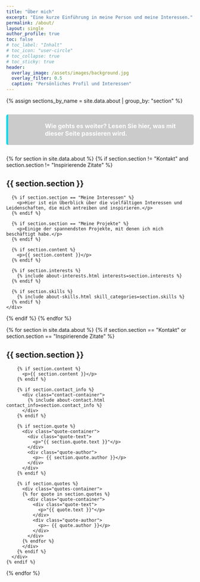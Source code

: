 ```yaml
---
title: "Über mich"
excerpt: "Eine kurze Einführung in meine Person und meine Interessen."
permalink: /about/
layout: single
author_profile: true
toc: false
# toc_label: "Inhalt"
# toc_icon: "user-circle"
# toc_collapse: true
# toc_sticky: true
header:
  overlay_image: /assets/images/background.jpg
  overlay_filter: 0.5
  caption: "Persönliches Profil und Interessen"
---
```


<div class="about-container">
{% assign sections_by_name = site.data.about | group_by: "section" %}

<div class="notice--info feature-box" style="padding: 1.5em; margin: 2em 0; border-radius: 5px; background-color: rgba(0, 0, 0, 0.2); border-left: 5px solid #05d9e8;">
  <details>
    <summary style="display: flex; align-items: center; cursor: pointer;">
      <div style="flex: 0 0 64px; margin-right: 1em;">
        <i class="fas fa-file-alt" style="font-size: 3em; color: #05d9e8;"></i>
      </div>
      <h3 style="margin: 0; color: #ffffff;">Wie gehts es weiter? Lesen Sie hier, was mit dieser Seite passieren wird.</h3>
    </summary>
    <div style="margin-top: 1em;">
      <p>
        Auch wenn es anfänglich eine Zeit dauern wird dieses Vorhaben, all die verschiedenen Projekte und Gedanken entsprechend aufzubereiten und zu dokumentieren,  
        so ist es mir wichtig diese Dinge auch für mich selbst festzuhalten. So steht an erster Stelle Qualität und Einträge werden ohne Zeitdruck und unter Wohlbefinden erstellt und umgesetzt.

        Für ein Projekt bringe ich mir im Allgemeinen schrittweise autodidaktisch Grundlagen und alle notwendigen Fähigkeiten bei. 
        Dabei ist es wichtig, dass ich mich selbst motiviere und die Herausforderungen so lange angehen, bis ich das gewünschte Ergebnis erreicht habe.
        Daher wird keinerlei Zeitrahmen für die Aktualisierung dieser Seite angegeben.
        <br>
        <br>
        <strong>Ich hoffe, dass Ihnen diese Seite gefällt und Sie viel Freude daran haben.</strong>
      </p>
    </div>
  </details>
</div>

{% for section in site.data.about %}
  {% if section.section != "Kontakt" and section.section != "Inspirierende Zitate" %}
    <span id="{{ section.section | slugify }}" class="section-anchor"></span>
    <div class="about-section {% if section.section == 'Wer bin ich?' %}section-wer-bin-ich{% elsif section.section == 'Meine Interessen' %}section-meine-interessen{% elsif section.section == 'Meine Projekte' %}section-meine-projekte{% endif %}">
      <h2 id="{{ section.section | slugify }}-heading"><i class="fas fa-{{ section.icon }}"></i> {{ section.section }}</h2>

      {% if section.section == "Meine Interessen" %}
        <p>Hier ist ein Überblick über die vielfältigen Interessen und Leidenschaften, die mich antreiben und inspirieren.</p>
      {% endif %}
      
      {% if section.section == "Meine Projekte" %}
        <p>Einige der spannendsten Projekte, mit denen ich mich beschäftigt habe.</p>
      {% endif %}
      
      {% if section.content %}
        <p>{{ section.content }}</p>
      {% endif %}
      
      {% if section.interests %}
        {% include about-interests.html interests=section.interests %}
      {% endif %}
      
      {% if section.skills %}
        {% include about-skills.html skill_categories=section.skills %}
      {% endif %}
    </div>
  {% endif %}
{% endfor %}

<!-- Kontakt und Zitate nebeneinander -->
<div class="contact-quotes-container">
  {% for section in site.data.about %}
    {% if section.section == "Kontakt" or section.section == "Inspirierende Zitate" %}
      <span id="{{ section.section | slugify }}" class="section-anchor"></span>
      <div class="about-section">
        <h2 id="{{ section.section | slugify }}-heading"><i class="fas fa-{{ section.icon }}"></i> {{ section.section }}</h2>
        
        {% if section.content %}
          <p>{{ section.content }}</p>
        {% endif %}
        
        {% if section.contact_info %}
          <div class="contact-container">
            {% include about-contact.html contact_info=section.contact_info %}
          </div>
        {% endif %}
        
        {% if section.quote %}
          <div class="quote-container">
            <div class="quote-text">
              <p>"{{ section.quote.text }}"</p>
            </div>
            <div class="quote-author">
              <p>— {{ section.quote.author }}</p>
            </div>
          </div>
        {% endif %}
        
        {% if section.quotes %}
          <div class="quotes-container">
          {% for quote in section.quotes %}
            <div class="quote-container">
              <div class="quote-text">
                <p>"{{ quote.text }}"</p>
              </div>
              <div class="quote-author">
                <p>— {{ quote.author }}</p>
              </div>
            </div>
          {% endfor %}
          </div>
        {% endif %}
      </div>
    {% endif %}
  {% endfor %}
</div>
</div> 